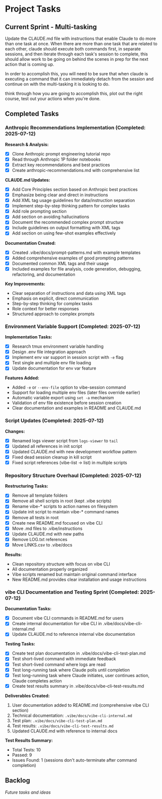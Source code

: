 # Project Tasks

## Current Sprint - Multi-tasking

Update the CLAUDE.md file with instructions that enable Claude to do more than one task at once. When there are more than one task that are related to each other, claude should execute both commands first, in separate sessions, and then iterate through each task's session to complete, this should allow work to be going on behind the scenes in prep for the next action that is coming up. 

In order to accomplish this, you will need to be sure that when claude is executing a command that it can immediately detach from the session and continue on with the multi-tasking it is looking to do. 

think through how you are going to accomplish this, plot out the right course, test out your actions when you're done. 

## Completed Tasks

### Anthropic Recommendations Implementation (Completed: 2025-07-12)

**Research & Analysis:**
- [x] Clone Anthropic prompt engineering tutorial repo
- [x] Read through Anthropic 1P folder notebooks
- [x] Extract key recommendations and best practices
- [x] Create anthropic-recommendations.md with comprehensive list

**CLAUDE.md Updates:**
- [x] Add Core Principles section based on Anthropic best practices
- [x] Emphasize being clear and direct in instructions
- [x] Add XML tag usage guidelines for data/instruction separation
- [x] Implement step-by-step thinking pattern for complex tasks
- [x] Add role prompting section
- [x] Add section on avoiding hallucinations
- [x] Document the recommended complex prompt structure
- [x] Include guidelines on output formatting with XML tags
- [x] Add section on using few-shot examples effectively

**Documentation Created:**
- [x] Created .vibe/docs/prompt-patterns.md with example templates
- [x] Added comprehensive examples of good prompting patterns
- [x] Documented common XML tags and their usage
- [x] Included examples for file analysis, code generation, debugging, refactoring, and documentation

**Key Improvements:**
- Clear separation of instructions and data using XML tags
- Emphasis on explicit, direct communication
- Step-by-step thinking for complex tasks
- Role context for better responses
- Structured approach to complex prompts

### Environment Variable Support (Completed: 2025-07-12)

**Implementation Tasks:**
- [x] Research tmux environment variable handling
- [x] Design .env file integration approach  
- [x] Implement env var support in session script with `-e` flag
- [x] Test single and multiple env file loading
- [x] Update documentation for env var feature

**Features Added:**
- Added `-e` or `--env-file` option to vibe-session command
- Support for loading multiple env files (later files override earlier)
- Automatic variable export using `set -a` mechanism
- Validation of env file existence before session creation
- Clear documentation and examples in README and CLAUDE.md

### Script Updates (Completed: 2025-07-12)

**Changes:**
- [x] Renamed logs viewer script from `logs-viewer` to `tail`
- [x] Updated all references in init script
- [x] Updated CLAUDE.md with new development workflow pattern
- [x] Fixed dead session cleanup in kill script
- [x] Fixed script references (vibe-list → list) in multiple scripts

### Repository Structure Overhaul (Completed: 2025-07-12)

**Restructuring Tasks:**
- [x] Remove all template folders
- [x] Remove all shell scripts in root (kept .vibe scripts)
- [x] Rename vibe-* scripts to action names on filesystem
- [x] Update init script to maintain vibe-* command names
- [x] Remove all tests in root
- [x] Create new README.md focused on vibe CLI
- [x] Move .md files to .vibe/instructions
- [x] Update CLAUDE.md with new paths
- [x] Remove LOG.txt references
- [x] Move LINKS.csv to .vibe/docs

**Results:**
- Clean repository structure with focus on vibe CLI
- All documentation properly organized
- Vibe scripts renamed but maintain original command interface
- New README.md provides clear installation and usage instructions

### vibe CLI Documentation and Testing Sprint (Completed: 2025-07-12)

**Documentation Tasks:**
- [x] Document vibe CLI commands in README.md for users
- [x] Create internal documentation for vibe CLI in .vibe/docs/vibe-cli-internal.md
- [x] Update CLAUDE.md to reference internal vibe documentation

**Testing Tasks:**
- [x] Create test plan documentation in .vibe/docs/vibe-cli-test-plan.md
- [x] Test short-lived command with immediate feedback
- [x] Test short-lived command where logs are read
- [x] Test long-running task where Claude polls until completion
- [x] Test long-running task where Claude initiates, user continues action, Claude completes action
- [x] Create test results summary in .vibe/docs/vibe-cli-test-results.md

**Deliverables Created:**
1. User documentation added to README.md (comprehensive vibe CLI section)
2. Technical documentation: `.vibe/docs/vibe-cli-internal.md`
3. Test plan: `.vibe/docs/vibe-cli-test-plan.md`
4. Test results: `.vibe/docs/vibe-cli-test-results.md`
5. Updated CLAUDE.md with reference to internal docs

**Test Results Summary:**
- Total Tests: 10
- Passed: 9
- Issues Found: 1 (sessions don't auto-terminate after command completion)

## Backlog
_Future tasks and ideas_

